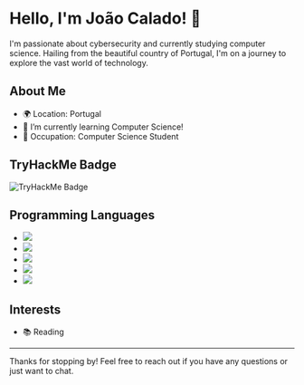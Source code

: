 # Hello, I'm João Calado! 👋

I'm passionate about cybersecurity and currently studying computer science. Hailing from the beautiful country of Portugal, I'm on a journey to explore the vast world of technology.

## About Me

- 🌍 Location: Portugal
- 🌱 I’m currently learning Computer Science!
- 💼 Occupation: Computer Science Student


## TryHackMe Badge

![TryHackMe Badge](https://tryhackme-badges.s3.amazonaws.com/Gusion.0.png)

## Programming Languages

  - ![](https://img.shields.io/badge/-Java-orange?style=for-the-badge&logo=java&logoColor=white)
  - ![](https://img.shields.io/badge/-JavaScript-yellow?style=for-the-badge&logo=javascript&logoColor=white)
  - ![](https://img.shields.io/badge/-PHP-purple?style=for-the-badge&logo=php&logoColor=white)
  - ![](https://img.shields.io/badge/-HTML-blue?style=for-the-badge&logo=html5&logoColor=white)
  - ![](https://img.shields.io/badge/-CSS-blueviolet?style=for-the-badge&logo=css3&logoColor=white)



## Interests

- 📚 Reading

---

Thanks for stopping by! Feel free to reach out if you have any questions or just want to chat.
